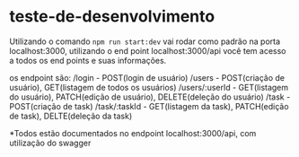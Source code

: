# teste-de-desenvolvimento

Utilizando o comando <code>npm run start:dev</code> vai rodar como padrão na porta localhost:3000, utilizando o end point localhost:3000/api você tem acesso a todos os end points e suas informações.

os endpoint são:
/login - POST(login de usuário)
/users - POST(criação de usuário), GET(listagem de todos os usuários)
/users/:userId - GET(listagem do usuário), PATCH(edição de usuário), DELETE(deleção do usuário)
/task - POST(criação de task)
/task/:taskId - GET(listagem da task), PATCH(edição de task), DELTE(deleção da task)

*Todos estão documentados no endpoint localhost:3000/api, com utilização do swagger
